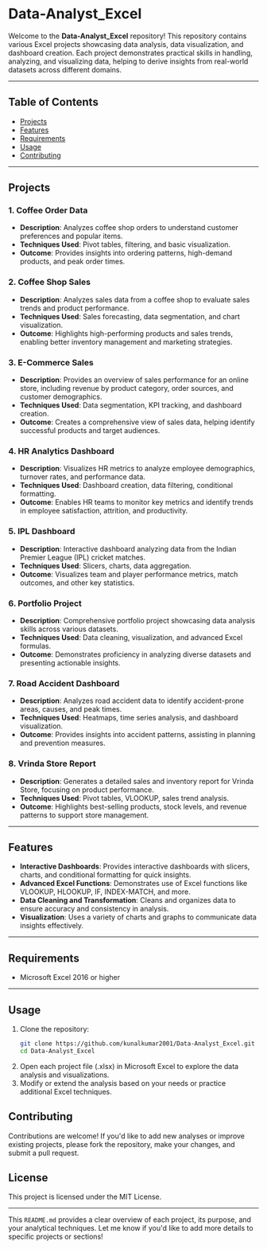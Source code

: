 # Data-Analyst_Excel

Welcome to the **Data-Analyst_Excel** repository! This repository contains various Excel projects showcasing data analysis, data visualization, and dashboard creation. Each project demonstrates practical skills in handling, analyzing, and visualizing data, helping to derive insights from real-world datasets across different domains.

---

## Table of Contents
- [Projects](#projects)
- [Features](#features)
- [Requirements](#requirements)
- [Usage](#usage)
- [Contributing](#contributing)

---

## Projects

### 1. Coffee Order Data
   - **Description**: Analyzes coffee shop orders to understand customer preferences and popular items.
   - **Techniques Used**: Pivot tables, filtering, and basic visualization.
   - **Outcome**: Provides insights into ordering patterns, high-demand products, and peak order times.

### 2. Coffee Shop Sales
   - **Description**: Analyzes sales data from a coffee shop to evaluate sales trends and product performance.
   - **Techniques Used**: Sales forecasting, data segmentation, and chart visualization.
   - **Outcome**: Highlights high-performing products and sales trends, enabling better inventory management and marketing strategies.

### 3. E-Commerce Sales
   - **Description**: Provides an overview of sales performance for an online store, including revenue by product category, order sources, and customer demographics.
   - **Techniques Used**: Data segmentation, KPI tracking, and dashboard creation.
   - **Outcome**: Creates a comprehensive view of sales data, helping identify successful products and target audiences.

### 4. HR Analytics Dashboard
   - **Description**: Visualizes HR metrics to analyze employee demographics, turnover rates, and performance data.
   - **Techniques Used**: Dashboard creation, data filtering, conditional formatting.
   - **Outcome**: Enables HR teams to monitor key metrics and identify trends in employee satisfaction, attrition, and productivity.

### 5. IPL Dashboard
   - **Description**: Interactive dashboard analyzing data from the Indian Premier League (IPL) cricket matches.
   - **Techniques Used**: Slicers, charts, data aggregation.
   - **Outcome**: Visualizes team and player performance metrics, match outcomes, and other key statistics.

### 6. Portfolio Project
   - **Description**: Comprehensive portfolio project showcasing data analysis skills across various datasets.
   - **Techniques Used**: Data cleaning, visualization, and advanced Excel formulas.
   - **Outcome**: Demonstrates proficiency in analyzing diverse datasets and presenting actionable insights.

### 7. Road Accident Dashboard
   - **Description**: Analyzes road accident data to identify accident-prone areas, causes, and peak times.
   - **Techniques Used**: Heatmaps, time series analysis, and dashboard visualization.
   - **Outcome**: Provides insights into accident patterns, assisting in planning and prevention measures.

### 8. Vrinda Store Report
   - **Description**: Generates a detailed sales and inventory report for Vrinda Store, focusing on product performance.
   - **Techniques Used**: Pivot tables, VLOOKUP, sales trend analysis.
   - **Outcome**: Highlights best-selling products, stock levels, and revenue patterns to support store management.

---

## Features

- **Interactive Dashboards**: Provides interactive dashboards with slicers, charts, and conditional formatting for quick insights.
- **Advanced Excel Functions**: Demonstrates use of Excel functions like VLOOKUP, HLOOKUP, IF, INDEX-MATCH, and more.
- **Data Cleaning and Transformation**: Cleans and organizes data to ensure accuracy and consistency in analysis.
- **Visualization**: Uses a variety of charts and graphs to communicate data insights effectively.

---

## Requirements

- Microsoft Excel 2016 or higher

---

## Usage

1. Clone the repository:
   ```bash
   git clone https://github.com/kunalkumar2001/Data-Analyst_Excel.git
   cd Data-Analyst_Excel
2. Open each project file (.xlsx) in Microsoft Excel to explore the data analysis and visualizations.
3. Modify or extend the analysis based on your needs or practice additional Excel techniques.


## Contributing
Contributions are welcome! If you'd like to add new analyses or improve existing projects, please fork the repository, make your changes, and submit a pull request.

## License
This project is licensed under the MIT License.

---

This `README.md` provides a clear overview of each project, its purpose, and your analytical techniques. Let me know if you'd like to add more details to specific projects or sections!

